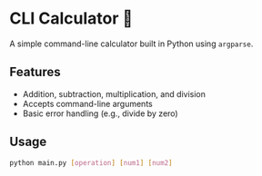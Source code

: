 # CLI Calculator 🧮

A simple command-line calculator built in Python using `argparse`.

## Features

- Addition, subtraction, multiplication, and division
- Accepts command-line arguments
- Basic error handling (e.g., divide by zero)

## Usage

```bash
python main.py [operation] [num1] [num2]
